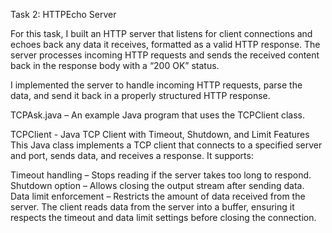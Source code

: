 Task 2: HTTPEcho Server

For this task, I built an HTTP server that listens for client connections and echoes back any data it receives, formatted as a valid HTTP response. The server processes incoming HTTP requests and sends the received content back in the response body with a “200 OK” status.

I implemented the server to handle incoming HTTP requests, parse the data, and send it back in a properly structured HTTP response.

TCPAsk.java – An example Java program that uses the TCPClient class.

TCPClient - Java TCP Client with Timeout, Shutdown, and Limit Features This Java class implements a TCP client that connects to a specified server and port, sends data, and receives a response. It supports:

Timeout handling – Stops reading if the server takes too long to respond.
Shutdown option – Allows closing the output stream after sending data.
Data limit enforcement – Restricts the amount of data received from the server.
The client reads data from the server into a buffer, ensuring it respects the timeout and data limit settings before closing the connection.
